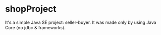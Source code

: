 # shopProject
It's a simple Java SE project: seller-buyer.
It was made only by using Java Core (no jdbc & frameworks).

